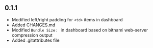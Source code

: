 ## 0.1.1
* Modified left/right padding for `<td>` items in dashboard
* Added CHANGES.md
* Modified `Bundle Size: ` in dashboard based on bitnami web-server compression output
* Added .gitattributes file
